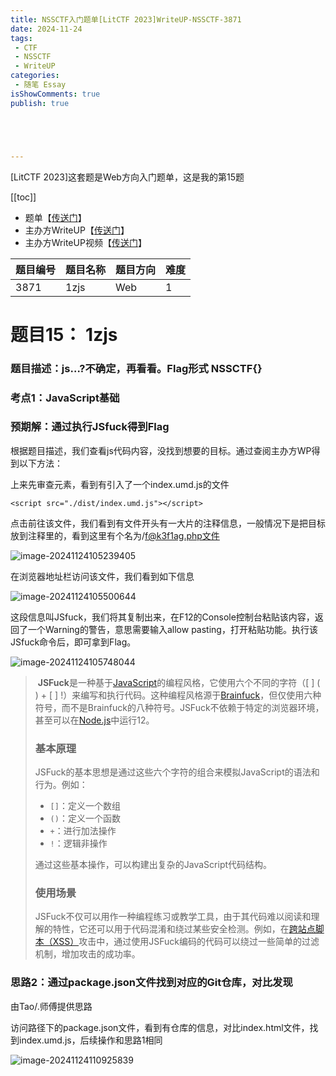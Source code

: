 ```yaml
---
title: NSSCTF入门题单[LitCTF 2023]WriteUP-NSSCTF-3871
date: 2024-11-24
tags:
 - CTF
 - NSSCTF
 - WriteUP
categories:
 - 随笔 Essay 
isShowComments: true
publish: true





---
```


<Boxx/>

[LitCTF 2023]这套题是Web方向入门题单，这是我的第15题

[[toc]]

- 题单【[传送门](https://www.nssctf.cn/problem/3861)】
- 主办方WriteUP【[传送门](https://dqgom7v7dl.feishu.cn/docx/WdHvd735koqwJxxulA2cv4K4nKf)】
- 主办方WriteUP视频【[传送门](https://www.bilibili.com/video/BV1sm4y187EK)】

| 题目编号 | 题目名称 | 题目方向 | 难度 |
| -------- | -------- | -------- | ---- |
| 3871     | 1zjs     | Web      | 1    |

<!-- more -->

# 题目15： 1zjs

### 题目描述：js…?不确定，再看看。Flag形式 NSSCTF{}

### 考点1：JavaScript基础

### 预期解：通过执行JSfuck得到Flag

根据题目描述，我们查看js代码内容，没找到想要的目标。通过查阅主办方WP得到以下方法：

上来先审查元素，看到有引入了一个index.umd.js的文件

```
<script src="./dist/index.umd.js"></script>
```

点击前往该文件，我们看到有文件开头有一大片的注释信息，一般情况下是把目标放到注释里的，看到这里有个名为/f@k3f1ag.php文件

![image-20241124105239405](/img/essay/image-20241124105239405.png)

在浏览器地址栏访问该文件，我们看到如下信息

![image-20241124105500644](/img/essay/image-20241124105500644.png)

这段信息叫JSfuck，我们将其复制出来，在F12的Console控制台粘贴该内容，返回了一个Warning的警告，意思需要输入allow pasting，打开粘贴功能。执行该JSfuck命令后，即可拿到Flag。

![image-20241124105748044](/img/essay/image-20241124105748044.png)

> ​	‌**JSFuck**‌是一种基于[JavaScript](https://www.baidu.com/s?rsv_dl=re_dqa_generate&sa=re_dqa_generate&wd=JavaScript&rsv_pq=c253a58600019d47&oq=JSfuck&rsv_t=b082T2nk/HreRxzRLkD+LKa7+8weW5IozRoTq0Vov5Ir4DwvCNp5qCtkUMfLZ8Nhmctw&tn=baiduhome_pg&ie=utf-8)的编程风格，它使用六个不同的字符（[ ] ( ) + [ ] !）来编写和执行代码。这种编程风格源于[Brainfuck](https://www.baidu.com/s?rsv_dl=re_dqa_generate&sa=re_dqa_generate&wd=Brainfuck&rsv_pq=c253a58600019d47&oq=JSfuck&rsv_t=b082T2nk/HreRxzRLkD+LKa7+8weW5IozRoTq0Vov5Ir4DwvCNp5qCtkUMfLZ8Nhmctw&tn=baiduhome_pg&ie=utf-8)，但仅使用六种符号，而不是Brainfuck的八种符号。JSFuck不依赖于特定的浏览器环境，甚至可以在[Node.js](https://www.baidu.com/s?rsv_dl=re_dqa_generate&sa=re_dqa_generate&wd=Node.js&rsv_pq=c253a58600019d47&oq=JSfuck&rsv_t=b082T2nk/HreRxzRLkD+LKa7+8weW5IozRoTq0Vov5Ir4DwvCNp5qCtkUMfLZ8Nhmctw&tn=baiduhome_pg&ie=utf-8)中运行‌12。
>
> ### 基本原理
>
> JSFuck的基本思想是通过这些六个字符的组合来模拟JavaScript的语法和行为。例如：
>
> - `[]`：定义一个数组
> - `()`：定义一个函数
> - `+`：进行加法操作
> - `!`：逻辑非操作
>
> 通过这些基本操作，可以构建出复杂的JavaScript代码结构‌。
>
> ### 使用场景
>
> JSFuck不仅可以用作一种编程练习或教学工具，由于其代码难以阅读和理解的特性，它还可以用于代码混淆和绕过某些安全检测。例如，在[跨站点脚本（XSS）](https://www.baidu.com/s?rsv_dl=re_dqa_generate&sa=re_dqa_generate&wd=跨站点脚本（XSS）&rsv_pq=c253a58600019d47&oq=JSfuck&rsv_t=b082T2nk/HreRxzRLkD+LKa7+8weW5IozRoTq0Vov5Ir4DwvCNp5qCtkUMfLZ8Nhmctw&tn=baiduhome_pg&ie=utf-8)攻击中，通过使用JSFuck编码的代码可以绕过一些简单的过滤机制，增加攻击的成功率‌。

### 思路2：通过package.json文件找到对应的Git仓库，对比发现

由Tao/.师傅提供思路

访问路径下的package.json文件，看到有仓库的信息，对比index.html文件，找到index.umd.js，后续操作和思路1相同

![image-20241124110925839](/img/essay/image-20241124110925839.png)

